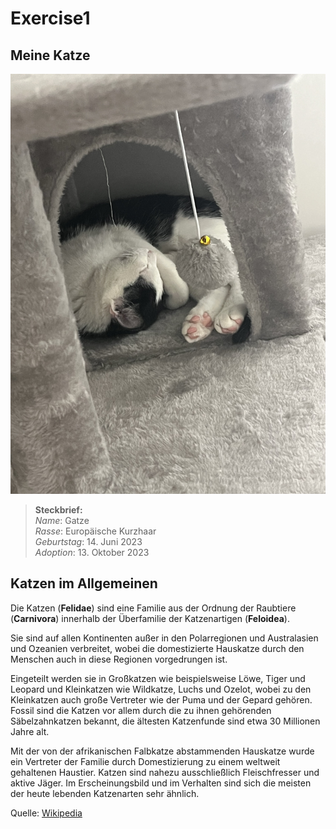 # Exercise1

## Meine Katze

![Katze](resources/images/ex1_1.jpg)

>**Steckbrief:**\
 *Name*: Gatze\
 *Rasse*: Europäische Kurzhaar\
 *Geburtstag*: 14. Juni 2023\
*Adoption*: 13. Oktober 2023


## Katzen im Allgemeinen
Die Katzen (**Felidae**) sind eine Familie aus der Ordnung der Raubtiere (**Carnivora**) innerhalb der Überfamilie der Katzenartigen (**Feloidea**).

Sie sind auf allen Kontinenten außer in den Polarregionen und Australasien und Ozeanien verbreitet, wobei die domestizierte Hauskatze durch den Menschen auch in diese Regionen vorgedrungen ist. 

Eingeteilt werden sie in Großkatzen wie beispielsweise Löwe, Tiger und Leopard und Kleinkatzen wie Wildkatze, Luchs und Ozelot, wobei zu den Kleinkatzen auch große Vertreter wie der Puma und der Gepard gehören. Fossil sind die Katzen vor allem durch die zu ihnen gehörenden Säbelzahnkatzen bekannt, die ältesten Katzenfunde sind etwa 30 Millionen Jahre alt.

Mit der von der afrikanischen Falbkatze abstammenden Hauskatze wurde ein Vertreter der Familie durch Domestizierung zu einem weltweit gehaltenen Haustier. Katzen sind nahezu ausschließlich Fleischfresser und aktive Jäger. Im Erscheinungsbild und im Verhalten sind sich die meisten der heute lebenden Katzenarten sehr ähnlich.

Quelle: [Wikipedia](https://de.wikipedia.org/wiki/Katzen)